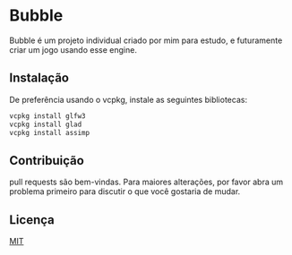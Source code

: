 # Bubble
Bubble é um projeto individual criado por mim para estudo, e futuramente criar um jogo usando esse engine.
## Instalação
De preferência usando o vcpkg, instale as seguintes bibliotecas:
```bash
vcpkg install glfw3
vcpkg install glad
vcpkg install assimp
```
## Contribuição
pull requests são bem-vindas. Para maiores alterações, por favor abra um problema primeiro para discutir o que você gostaria de mudar.
## Licença
[MIT](https://choosealicense.com/licenses/mit/)
